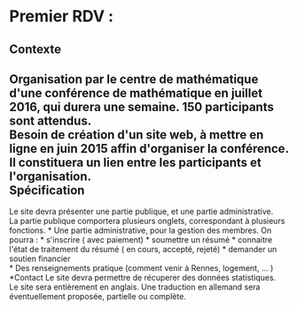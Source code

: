 Premier RDV : 
=============
Contexte
----------
Organisation par le centre de mathématique d'une conférence de mathématique en juillet 2016, qui durera une semaine. 
150 participants sont attendus.    
Besoin de création d'un site web, à mettre en ligne en juin 2015 affin d'organiser la conférence. Il constituera un lien entre 
les participants et l'organisation.       
Spécification
-------------
Le site devra présenter une partie publique, et une partie administrative.    
La partie publique comportera plusieurs onglets, correspondant à plusieurs fonctions.
	* Une partie administrative, pour la gestion des membres. On pourra :
		* s'inscrire ( avec paiement) 
		* soumettre un résumé
		* connaitre l'état de traitement du résumé ( en cours, accepté, rejeté)
		* demander un soutien financier   
	* Des renseignements pratique (comment venir à Rennes, logement, ... ) 
	*Contact
Le site devra permettre de récuperer des données statistiques.     
Le site sera entièrement en anglais. Une traduction en allemand sera éventuellement proposée, partielle ou complète.
